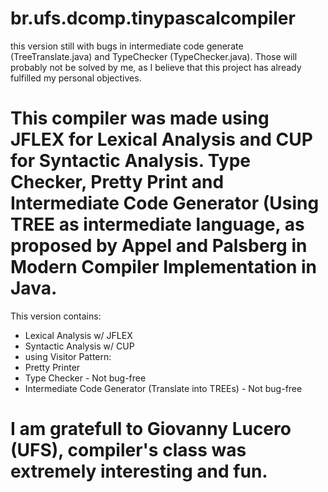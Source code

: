 # br.ufs.dcomp.tinypascalcompiler

this version still with bugs in intermediate code generate (TreeTranslate.java) and TypeChecker (TypeChecker.java). Those will probably not be solved by me, as I believe that this project has already fulfilled my personal objectives.

# This compiler was made using JFLEX for Lexical Analysis and CUP for Syntactic Analysis. Type Checker, Pretty Print and Intermediate Code Generator (Using TREE as intermediate language, as proposed by Appel and Palsberg in Modern Compiler Implementation in Java. 

This version contains:
  
* Lexical Analysis w/ JFLEX
* Syntactic Analysis w/ CUP
* using Visitor Pattern:
* Pretty Printer
* Type Checker - Not bug-free
* Intermediate Code Generator (Translate into TREEs) - Not bug-free


# I am gratefull to Giovanny Lucero (UFS), compiler's class was extremely interesting and fun.


